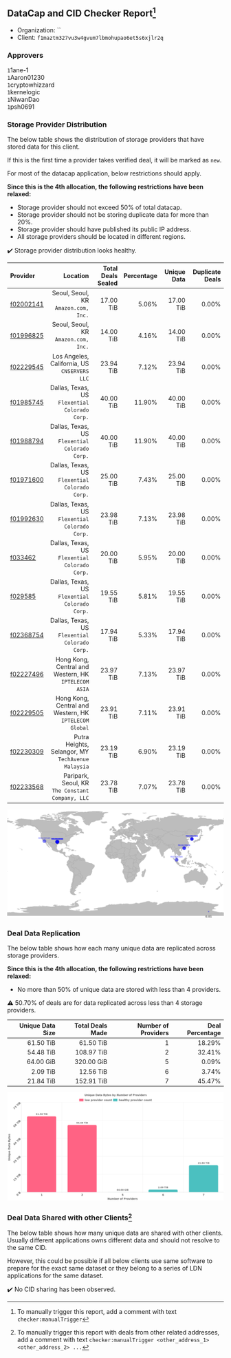 ## DataCap and CID Checker Report[^1]
 - Organization: ``
 - Client: `f1maztm327vu3w4gvum7lbmohupao6et5s6xjlr2q`
### Approvers
`1`1ane-1<br/>`1`Aaron01230<br/>`1`cryptowhizzard<br/>`1`kernelogic<br/>`1`NiwanDao<br/>`1`psh0691

### Storage Provider Distribution
The below table shows the distribution of storage providers that have stored data for this client.

If this is the first time a provider takes verified deal, it will be marked as `new`.

For most of the datacap application, below restrictions should apply.

**Since this is the 4th allocation, the following restrictions have been relaxed:**
 - Storage provider should not exceed 50% of total datacap.
 - Storage provider should not be storing duplicate data for more than 20%.
 - Storage provider should have published its public IP address.
 - All storage providers should be located in different regions.

✔️ Storage provider distribution looks healthy.

| Provider                                              |                                                  Location | Total Deals Sealed | Percentage | Unique Data | Duplicate Deals |
| :---------------------------------------------------- | --------------------------------------------------------: | -----------------: | ---------: | ----------: | --------------: |
| [f02002141](https://filfox.info/en/address/f02002141) |                   Seoul, Seoul, KR<br/>`Amazon.com, Inc.` |          17.00 TiB |      5.06% |   17.00 TiB |           0.00% |
| [f01996825](https://filfox.info/en/address/f01996825) |                   Seoul, Seoul, KR<br/>`Amazon.com, Inc.` |          14.00 TiB |      4.16% |   14.00 TiB |           0.00% |
| [f02229545](https://filfox.info/en/address/f02229545) |           Los Angeles, California, US<br/>`CNSERVERS LLC` |          23.94 TiB |      7.12% |   23.94 TiB |           0.00% |
| [f01985745](https://filfox.info/en/address/f01985745) |         Dallas, Texas, US<br/>`Flexential Colorado Corp.` |          40.00 TiB |     11.90% |   40.00 TiB |           0.00% |
| [f01988794](https://filfox.info/en/address/f01988794) |         Dallas, Texas, US<br/>`Flexential Colorado Corp.` |          40.00 TiB |     11.90% |   40.00 TiB |           0.00% |
| [f01971600](https://filfox.info/en/address/f01971600) |         Dallas, Texas, US<br/>`Flexential Colorado Corp.` |          25.00 TiB |      7.43% |   25.00 TiB |           0.00% |
| [f01992630](https://filfox.info/en/address/f01992630) |         Dallas, Texas, US<br/>`Flexential Colorado Corp.` |          23.98 TiB |      7.13% |   23.98 TiB |           0.00% |
| [f033462](https://filfox.info/en/address/f033462)     |         Dallas, Texas, US<br/>`Flexential Colorado Corp.` |          20.00 TiB |      5.95% |   20.00 TiB |           0.00% |
| [f029585](https://filfox.info/en/address/f029585)     |         Dallas, Texas, US<br/>`Flexential Colorado Corp.` |          19.55 TiB |      5.81% |   19.55 TiB |           0.00% |
| [f02368754](https://filfox.info/en/address/f02368754) |         Dallas, Texas, US<br/>`Flexential Colorado Corp.` |          17.94 TiB |      5.33% |   17.94 TiB |           0.00% |
| [f02227496](https://filfox.info/en/address/f02227496) |   Hong Kong, Central and Western, HK<br/>`IPTELECOM ASIA` |          23.97 TiB |      7.13% |   23.97 TiB |           0.00% |
| [f02229505](https://filfox.info/en/address/f02229505) | Hong Kong, Central and Western, HK<br/>`IPTELECOM Global` |          23.91 TiB |      7.11% |   23.91 TiB |           0.00% |
| [f02230309](https://filfox.info/en/address/f02230309) |     Putra Heights, Selangor, MY<br/>`TechAvenue Malaysia` |          23.19 TiB |      6.90% |   23.19 TiB |           0.00% |
| [f02233568](https://filfox.info/en/address/f02233568) |       Paripark, Seoul, KR<br/>`The Constant Company, LLC` |          23.78 TiB |      7.07% |   23.78 TiB |           0.00% |

<img src="https://raw.githubusercontent.com/data-preservation-programs/filplus-checker-assets/main/filecoin-project/filecoin-plus-large-datasets/issues/1236/1695951020122.png"/>

### Deal Data Replication
The below table shows how each many unique data are replicated across storage providers.


**Since this is the 4th allocation, the following restrictions have been relaxed:**
- No more than 50% of unique data are stored with less than 4 providers.

⚠️ 50.70% of deals are for data replicated across less than 4 storage providers.

| Unique Data Size | Total Deals Made | Number of Providers | Deal Percentage |
| ---------------: | ---------------: | ------------------: | --------------: |
|        61.50 TiB |        61.50 TiB |                   1 |          18.29% |
|        54.48 TiB |       108.97 TiB |                   2 |          32.41% |
|        64.00 GiB |       320.00 GiB |                   5 |           0.09% |
|         2.09 TiB |        12.56 TiB |                   6 |           3.74% |
|        21.84 TiB |       152.91 TiB |                   7 |          45.47% |

<img src="https://raw.githubusercontent.com/data-preservation-programs/filplus-checker-assets/main/filecoin-project/filecoin-plus-large-datasets/issues/1236/1695951021006.png"/>

### Deal Data Shared with other Clients[^3]
The below table shows how many unique data are shared with other clients.
Usually different applications owns different data and should not resolve to the same CID.

However, this could be possible if all below clients use same software to prepare for the exact same dataset or they belong to a series of LDN applications for the same dataset.

✔️ No CID sharing has been observed.

[^1]: To manually trigger this report, add a comment with text `checker:manualTrigger`

[^2]: Deals from those addresses are combined into this report as they are specified with `checker:manualTrigger`

[^3]: To manually trigger this report with deals from other related addresses, add a comment with text `checker:manualTrigger <other_address_1> <other_address_2> ...`
